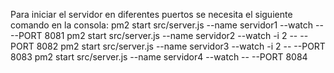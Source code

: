 Para iniciar el servidor en diferentes puertos se necesita el siguiente comando en la consola:
pm2 start src/server.js --name servidor1  --watch -- --PORT 8081
pm2 start src/server.js --name servidor2  --watch -i 2 -- --PORT 8082
pm2 start src/server.js --name servidor3  --watch -i 2 -- --PORT 8083
pm2 start src/server.js --name servidor4  --watch -- --PORT 8084
